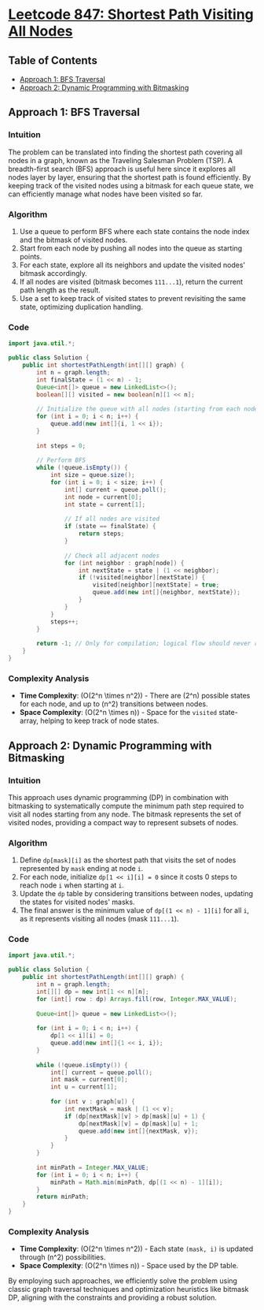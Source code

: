 # [Leetcode 847: Shortest Path Visiting All Nodes](https://leetcode.com/problems/shortest-path-visiting-all-nodes/)

## Table of Contents
- [Approach 1: BFS Traversal](#approach-1-bfs-traversal)
- [Approach 2: Dynamic Programming with Bitmasking](#approach-2-dynamic-programming-with-bitmasking)

## Approach 1: BFS Traversal

### Intuition
The problem can be translated into finding the shortest path covering all nodes in a graph, known as the Traveling Salesman Problem (TSP). A breadth-first search (BFS) approach is useful here since it explores all nodes layer by layer, ensuring that the shortest path is found efficiently. By keeping track of the visited nodes using a bitmask for each queue state, we can efficiently manage what nodes have been visited so far.

### Algorithm
1. Use a queue to perform BFS where each state contains the node index and the bitmask of visited nodes.
2. Start from each node by pushing all nodes into the queue as starting points.
3. For each state, explore all its neighbors and update the visited nodes' bitmask accordingly.
4. If all nodes are visited (bitmask becomes `111...1`), return the current path length as the result.
5. Use a set to keep track of visited states to prevent revisiting the same state, optimizing duplication handling.

### Code
```java
import java.util.*;

public class Solution {
    public int shortestPathLength(int[][] graph) {
        int n = graph.length;
        int finalState = (1 << n) - 1;
        Queue<int[]> queue = new LinkedList<>();
        boolean[][] visited = new boolean[n][1 << n];
        
        // Initialize the queue with all nodes (starting from each node)
        for (int i = 0; i < n; i++) {
            queue.add(new int[]{i, 1 << i});
        }
        
        int steps = 0;
        
        // Perform BFS
        while (!queue.isEmpty()) {
            int size = queue.size();
            for (int i = 0; i < size; i++) {
                int[] current = queue.poll();
                int node = current[0];
                int state = current[1];
                
                // If all nodes are visited
                if (state == finalState) {
                    return steps;
                }
                
                // Check all adjacent nodes
                for (int neighbor : graph[node]) {                    
                    int nextState = state | (1 << neighbor);
                    if (!visited[neighbor][nextState]) {
                        visited[neighbor][nextState] = true;
                        queue.add(new int[]{neighbor, nextState});
                    }
                }
            }
            steps++;
        }
        
        return -1; // Only for compilation; logical flow should never reach here due to graph connectivity
    }
}
```

### Complexity Analysis
- **Time Complexity**: \(O(2^n \times n^2)\) - There are \(2^n\) possible states for each node, and up to \(n^2\) transitions between nodes.
- **Space Complexity**: \(O(2^n \times n)\) - Space for the `visited` state-array, helping to keep track of node states.

## Approach 2: Dynamic Programming with Bitmasking

### Intuition
This approach uses dynamic programming (DP) in combination with bitmasking to systematically compute the minimum path step required to visit all nodes starting from any node. The bitmask represents the set of visited nodes, providing a compact way to represent subsets of nodes.

### Algorithm
1. Define `dp[mask][i]` as the shortest path that visits the set of nodes represented by `mask` ending at node `i`.
2. For each node, initialize `dp[1 << i][i] = 0` since it costs 0 steps to reach node `i` when starting at `i`.
3. Update the `dp` table by considering transitions between nodes, updating the states for visited nodes' masks.
4. The final answer is the minimum value of `dp[(1 << n) - 1][i]` for all `i`, as it represents visiting all nodes (mask `111...1`).

### Code
```java
import java.util.*;

public class Solution {
    public int shortestPathLength(int[][] graph) {
        int n = graph.length;
        int[][] dp = new int[1 << n][n];
        for (int[] row : dp) Arrays.fill(row, Integer.MAX_VALUE);
        
        Queue<int[]> queue = new LinkedList<>();
        
        for (int i = 0; i < n; i++) {
            dp[1 << i][i] = 0;
            queue.add(new int[]{1 << i, i});
        }
        
        while (!queue.isEmpty()) {
            int[] current = queue.poll();
            int mask = current[0];
            int u = current[1];
            
            for (int v : graph[u]) {
                int nextMask = mask | (1 << v);
                if (dp[nextMask][v] > dp[mask][u] + 1) {
                    dp[nextMask][v] = dp[mask][u] + 1;
                    queue.add(new int[]{nextMask, v});
                }
            }
        }
        
        int minPath = Integer.MAX_VALUE;
        for (int i = 0; i < n; i++) {
            minPath = Math.min(minPath, dp[(1 << n) - 1][i]);
        }
        return minPath;
    }
}
```

### Complexity Analysis
- **Time Complexity**: \(O(2^n \times n^2)\) - Each state `(mask, i)` is updated through \(n^2\) possibilities.
- **Space Complexity**: \(O(2^n \times n)\) - Space used by the DP table.

By employing such approaches, we efficiently solve the problem using classic graph traversal techniques and optimization heuristics like bitmask DP, aligning with the constraints and providing a robust solution.

